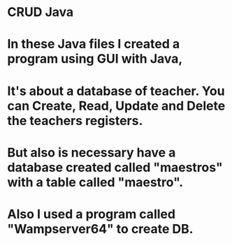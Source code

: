 # CRUD Java
# In these Java files I created a program using GUI with Java, 
# It's about a database of teacher. You can Create, Read, Update and Delete the teachers registers.
# But also is necessary have a database created called "maestros" with a table called "maestro".

# Also I used a program called "Wampserver64" to create DB.
